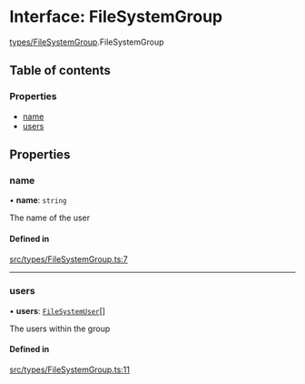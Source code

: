 # Interface: FileSystemGroup

[types/FileSystemGroup](../wiki/types.FileSystemGroup).FileSystemGroup

## Table of contents

### Properties

- [name](../wiki/types.FileSystemGroup.FileSystemGroup#name)
- [users](../wiki/types.FileSystemGroup.FileSystemGroup#users)

## Properties

### name

• **name**: `string`

The name of the user

#### Defined in

[src/types/FileSystemGroup.ts:7](https://github.com/LucEnden/unix-terminal-emulator/blob/6b6ca89/src/types/FileSystemGroup.ts#L7)

___

### users

• **users**: [`FileSystemUser`](../wiki/types.FileSystemUser.FileSystemUser)[]

The users within the group

#### Defined in

[src/types/FileSystemGroup.ts:11](https://github.com/LucEnden/unix-terminal-emulator/blob/6b6ca89/src/types/FileSystemGroup.ts#L11)
